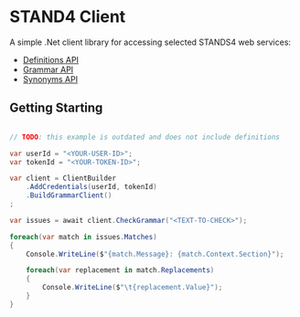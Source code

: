 # STAND4 Client

A simple .Net client library for accessing selected STANDS4 web services:

- [Definitions API](https://www.definitions.net/definitions_api.php)
- [Grammar API](https://www.grammar.com/grammar_api.php)
- [Synonyms API](https://www.synonyms.com/synonyms_api.php)

## Getting Starting

```csharp

// TODO: this example is outdated and does not include definitions

var userId = "<YOUR-USER-ID>";
var tokenId = "<YOUR-TOKEN-ID>";

var client = ClientBuilder
    .AddCredentials(userId, tokenId)
    .BuildGrammarClient()
;

var issues = await client.CheckGrammar("<TEXT-TO-CHECK>");

foreach(var match in issues.Matches)
{
    Console.WriteLine($"{match.Message}: {match.Context.Section}");

    foreach(var replacement in match.Replacements)
    {
        Console.WriteLine($"\t{replacement.Value}");
    }
}

```
